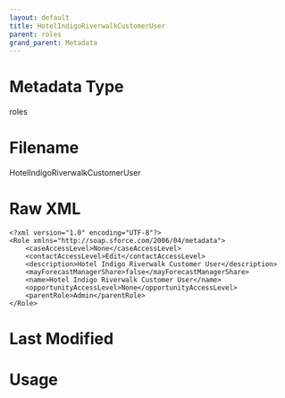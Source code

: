 ```yaml
---
layout: default
title: HotelIndigoRiverwalkCustomerUser
parent: roles
grand_parent: Metadata
---
```

# Metadata Type
roles


# Filename 
HotelIndigoRiverwalkCustomerUser


# Raw XML
```
<?xml version="1.0" encoding="UTF-8"?>
<Role xmlns="http://soap.sforce.com/2006/04/metadata">
    <caseAccessLevel>None</caseAccessLevel>
    <contactAccessLevel>Edit</contactAccessLevel>
    <description>Hotel Indigo Riverwalk Customer User</description>
    <mayForecastManagerShare>false</mayForecastManagerShare>
    <name>Hotel Indigo Riverwalk Customer User</name>
    <opportunityAccessLevel>None</opportunityAccessLevel>
    <parentRole>Admin</parentRole>
</Role>
```


# Last Modified


# Usage
